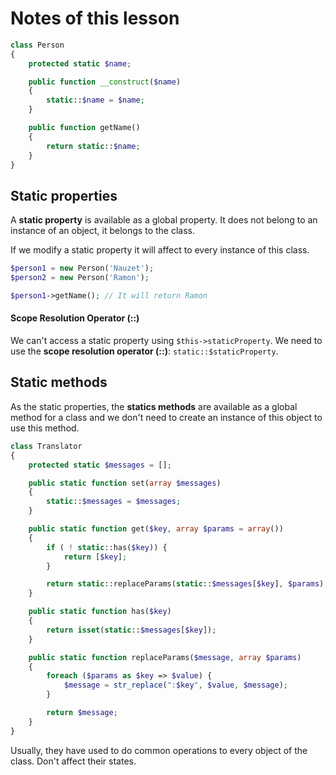 # Notes of this lesson

```php
class Person
{
    protected static $name;

    public function __construct($name)
    {
        static::$name = $name;
    }

    public function getName()
    {
        return static::$name;
    }
}
```

## Static properties

A __static property__ is available as a global property. It does not belong to an instance of an object, it belongs to the class.

If we modify a static property it will affect to every instance of this class.

```php
$person1 = new Person('Nauzet');
$person2 = new Person('Ramon');

$person1->getName(); // It will return Ramon
```

#### Scope Resolution Operator (::)

We can't access a static property using `$this->staticProperty`. We need to use the __scope resolution operator (::)__: `static::$staticProperty`.

## Static methods

As the static properties, the __statics methods__ are available as a global method for a class and we don't need to create an instance of this object to use this method.

```php
class Translator
{
    protected static $messages = [];

    public static function set(array $messages)
    {
        static::$messages = $messages;
    }

    public static function get($key, array $params = array())
    {
        if ( ! static::has($key)) {
            return [$key];
        }

        return static::replaceParams(static::$messages[$key], $params);
    }

    public static function has($key)
    {
        return isset(static::$messages[$key]);
    }

    public static function replaceParams($message, array $params)
    {
        foreach ($params as $key => $value) {
            $message = str_replace(":$key", $value, $message);
        }

        return $message;
    }
}
```

Usually, they have used to do common operations to every object of the class. Don't affect their states.
